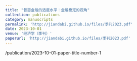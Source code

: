 ```yaml
---
title: "普惠金融的适度水平：金融稳定的视角"
collection: publications
category: manuscripts
permalink: 'http://jiandabi.github.io/files/季刊2023.pdf'
date: 2023-10-01
venue: '经济学（季刊）'
paperurl: 'http://jiandabi.github.io/files/季刊2023.pdf'
---
```


 
/publication/2023-10-01-paper-title-number-1
